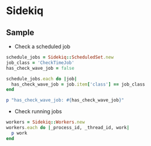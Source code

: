 # Sidekiq

## Sample
- Check a scheduled job

```ruby
schedule_jobs = Sidekiq::ScheduledSet.new
job_class = 'CheckTimeJob'
has_check_wave_job = false

schedule_jobs.each do |job|
  has_check_wave_job = job.item['class'] == job_class
end

p "has_check_wave_job: #{has_check_wave_job}"
```

- Check running jobs

```ruby
workers = Sidekiq::Workers.new
workers.each do |_process_id, _thread_id, work|
  p work
end
```